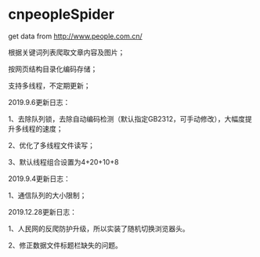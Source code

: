 # cnpeopleSpider

get data from http://www.people.com.cn/

根据关键词列表爬取文章内容及图片；

按网页结构目录化编码存储；

支持多线程，不定期更新；



2019.9.6更新日志：

1、去除队列锁，去除自动编码检测（默认指定GB2312，可手动修改），大幅度提升多线程的速度；

2、优化了多线程文件读写；

3、默认线程组合设置为4+20+10+8


2019.9.4更新日志：

1、通信队列的大小限制；

2019.12.28更新日志：

1、人民网的反爬防护升级，所以实装了随机切换浏览器头。

2、修正数据文件标题栏缺失的问题。

